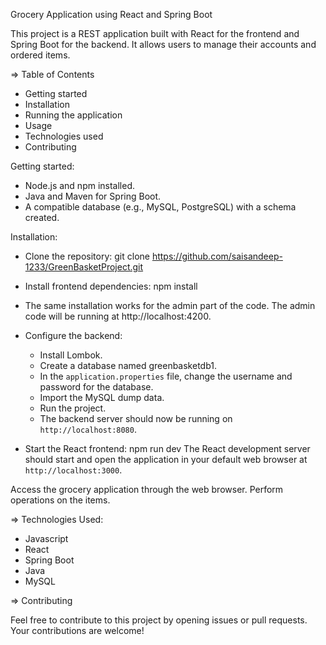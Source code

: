 Grocery Application using React and Spring Boot

This project is a REST application built with React for the frontend and Spring Boot for the backend. It allows users to manage their accounts and ordered items.

=> Table of Contents

- Getting started
- Installation
- Running the application
- Usage
- Technologies used
- Contributing

Getting started:
- Node.js and npm installed.
- Java and Maven for Spring Boot.
- A compatible database (e.g., MySQL, PostgreSQL) with a schema created.

Installation:

- Clone the repository:
  git clone https://github.com/saisandeep-1233/GreenBasketProject.git

- Install frontend dependencies:
  npm install

- The same installation works for the admin part of the code.
  The admin code will be running at http://localhost:4200.

- Configure the backend:
  - Install Lombok.
  - Create a database named greenbasketdb1.
  - In the `application.properties` file, change the username and password for the database.
  - Import the MySQL dump data.
  - Run the project.
  - The backend server should now be running on `http://localhost:8080`.

- Start the React frontend:
  npm run dev
  The React development server should start and open the application in your default web browser at `http://localhost:3000`.

Access the grocery application through the web browser. Perform operations on the items.

=> Technologies Used:
  - Javascript
  - React
  - Spring Boot
  - Java
  - MySQL

=> Contributing

Feel free to contribute to this project by opening issues or pull requests. Your contributions are welcome!
